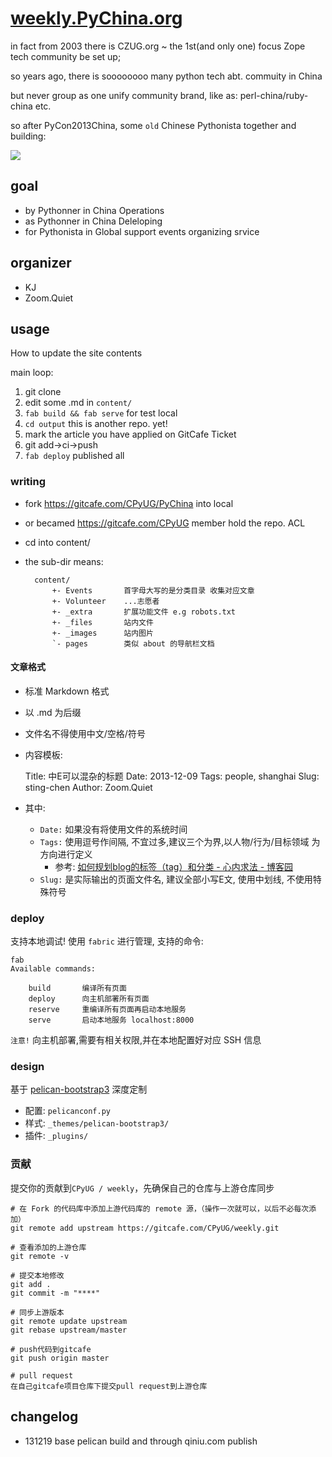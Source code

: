 # [weekly.PyChina.org](http://weekly.pychina.org/)

in fact from 2003 there is CZUG.org ~ the 1st(and only one) focus Zope tech community be set up;

so years ago, there is soooooooo many python tech abt. commuity in China

but never group as one unify community brand,
like as: perl-china/ruby-china etc. 

so after PyCon2013China, some `old` Chinese Pythonista together and building:

![](PyChina_logo_131217_zq_h200.png)

## goal

- by Pythonner in China Operations
- as Pythonner in China Deleloping
- for Pythonista in Global support events organizing srvice


## organizer

- KJ
- Zoom.Quiet

## usage
How to update the site contents

main loop:

1. git clone
1. edit some .md in `content/`
1. `fab build && fab serve` for test local
1. `cd output` this is another repo. yet!
1. mark the article you have applied on GitCafe Ticket
1. git add->ci->push
1. `fab deploy` published all

### writing

- fork https://gitcafe.com/CPyUG/PyChina into local
- or becamed https://gitcafe.com/CPyUG member hold the repo. ACL
- cd into content/
- the sub-dir means:

        content/
            +- Events       首字母大写的是分类目录 收集对应文章
            +- Volunteer    ...志愿者
            +- _extra       扩展功能文件 e.g robots.txt
            +- _files       站内文件
            +- _images      站内图片
            `- pages        类似 about 的导航栏文档

#### 文章格式
- 标准 Markdown 格式
- 以 .md 为后缀
- 文件名不得使用中文/空格/符号
- 内容模板:

    Title: 中E可以混杂的标题
    Date: 2013-12-09
    Tags: people, shanghai
    Slug: sting-chen
    Author: Zoom.Quiet

- 其中:
    - `Date:` 如果没有将使用文件的系统时间
    - `Tags:` 使用逗号作间隔, 不宜过多,建议三个为界,以人物/行为/目标领域 为方向进行定义
        - 参考: [如何规划blog的标签（tag）和分类 - 心内求法 - 博客园](http://www.cnblogs.com/holbrook/archive/2012/11/05/2755268.html)
    - `Slug:` 是实际输出的页面文件名, 建议全部小写E文, 使用中划线, 不使用特殊符号


### deploy

支持本地调试! 使用 `fabric` 进行管理, 支持的命令:

    fab 
    Available commands:

        build       编译所有页面
        deploy      向主机部署所有页面
        reserve     重编译所有页面再启动本地服务
        serve       启动本地服务 localhost:8000


`注意!` 向主机部署,需要有相关权限,并在本地配置好对应 SSH 信息

### design

基于 [pelican-bootstrap3](https://github.com/getpelican/pelican-themes/tree/master/pelican-bootstrap3) 深度定制

- 配置: `pelicanconf.py`
- 样式: `_themes/pelican-bootstrap3/`
- 插件: `_plugins/`


### 贡献

提交你的贡献到`CPyUG / weekly`，先确保自己的仓库与上游仓库同步

    # 在 Fork 的代码库中添加上游代码库的 remote 源，（操作一次就可以，以后不必每次添加）
    git remote add upstream https://gitcafe.com/CPyUG/weekly.git

    # 查看添加的上游仓库
    git remote -v

    # 提交本地修改
    git add .
    git commit -m "****"

    # 同步上游版本
    git remote update upstream
    git rebase upstream/master

    # push代码到gitcafe
    git push origin master

    # pull request
    在自己gitcafe项目仓库下提交pull request到上游仓库

 

## changelog

- 131219 base pelican build and through qiniu.com publish